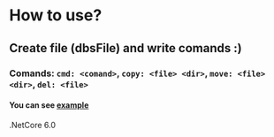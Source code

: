 # How to use?
## Create file (dbsFile) and write comands :)
### Comands: `cmd: <comand>`, `copy: <file> <dir>`, `move: <file> <dir>`, `del: <file>` 
#### You can see [example](/example/)


.NetCore 6.0